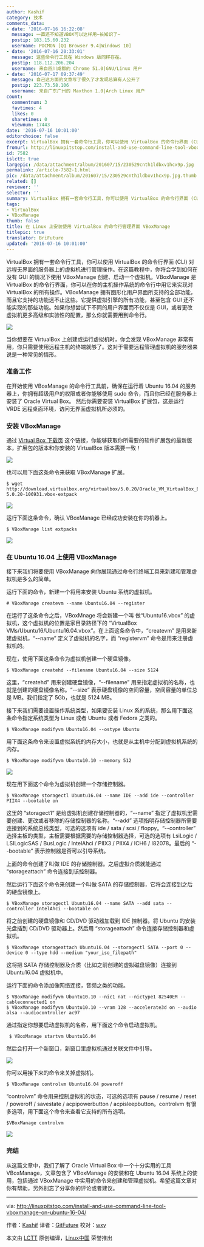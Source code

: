 ```yaml
---
author: Kashif
category: 技术
comments_data:
- date: '2016-07-16 16:22:08'
  message: 一直还不知道VBOX可以这样用~长知识了~
  postip: 183.15.60.232
  username: POCMON [QQ Browser 9.4|Windows 10]
- date: '2016-07-16 20:33:01'
  message: 这些命令行工具在 Windows 版同样存在。
  postip: 118.112.206.204
  username: 来自四川成都的 Chrome 51.0|GNU/Linux 用户
- date: '2016-07-17 09:37:49'
  message: 自己这方面的文章写了很久了才发现总算有人公开了
  postip: 223.73.58.106
  username: 来自广东广州的 Maxthon 1.0|Arch Linux 用户
count:
  commentnum: 3
  favtimes: 4
  likes: 0
  sharetimes: 0
  viewnum: 17443
date: '2016-07-16 10:01:00'
editorchoice: false
excerpt: VirtualBox 拥有一套命令行工具，你可以使用 VirtualBox 的命令行界面 (CLI) 对远程无界面的服务器上的虚拟机进行管理操作。
fromurl: http://linuxpitstop.com/install-and-use-command-line-tool-vboxmanage-on-ubuntu-16-04/
id: 7582
islctt: true
largepic: /data/attachment/album/201607/15/230529cnth1ldbxv1hcx9p.jpg
permalink: /article-7582-1.html
pic: /data/attachment/album/201607/15/230529cnth1ldbxv1hcx9p.jpg.thumb.jpg
related: []
reviewer: ''
selector: ''
summary: VirtualBox 拥有一套命令行工具，你可以使用 VirtualBox 的命令行界面 (CLI) 对远程无界面的服务器上的虚拟机进行管理操作。
tags:
- VirtualBox
- VBoxManage
thumb: false
title: 在 Linux 上安装使用 VirtualBox 的命令行管理界面 VBoxManage
titlepic: true
translator: BriFuture
updated: '2016-07-16 10:01:00'
---
```


VirtualBox 拥有一套命令行工具，你可以使用 VirtualBox 的命令行界面 (CLI) 对远程无界面的服务器上的虚拟机进行管理操作。在这篇教程中，你将会学到如何在没有 GUI 的情况下使用 VBoxManage 创建、启动一个虚拟机。VBoxManage 是 VirtualBox 的命令行界面，你可以在你的主机操作系统的命令行中用它来实现对 VirtualBox 的所有操作。VBoxManage 拥有图形化用户界面所支持的全部功能，而且它支持的功能远不止这些。它提供虚拟引擎的所有功能，甚至包含 GUI 还不能实现的那些功能。如果你想尝试下不同的用户界面而不仅仅是 GUI，或者更改虚拟机更多高级和实验性的配置，那么你就需要用到命令行。


![](/data/attachment/album/201607/15/230529cnth1ldbxv1hcx9p.jpg)


当你想要在 VirtualBox 上创建或运行虚拟机时，你会发现 VBoxManage 非常有用，你只需要使用远程主机的终端就够了。这对于需要远程管理虚拟机的服务器来说是一种常见的情形。


### 准备工作


在开始使用 VBoxManage 的命令行工具前，确保在运行着 Ubuntu 16.04 的服务器上，你拥有超级用户的权限或者你能够使用 sudo 命令，而且你已经在服务器上安装了 Oracle Virtual Box。 然后你需要安装 VirtualBox 扩展包，这是运行 VRDE 远程桌面环境，访问无界面虚拟机所必须的。


### 安装 VBoxManage


通过 [Virtual Box 下载页](https://www.virtualbox.org/wiki/Downloads) 这个链接，你能够获取你所需要的软件扩展包的最新版本，扩展包的版本和你安装的 VirtualBox 版本需要一致！


![](/data/attachment/album/201607/15/230605qlw7w134x4l4w4dg.png)


也可以用下面这条命令来获取 VBoxManage 扩展。



```
$ wget http://download.virtualbox.org/virtualbox/5.0.20/Oracle_VM_VirtualBox_Extension_Pack-5.0.20-106931.vbox-extpack

```

![](/data/attachment/album/201607/15/230614h7xo0j3u008g4j7o.png)


运行下面这条命令，确认 VBoxManage 已经成功安装在你的机器上。



```
$ VBoxManage list extpacks

```

![](/data/attachment/album/201607/15/230616y8sbtk478ab8b88a.png)


### 在 Ubuntu 16.04 上使用 VBoxManage


接下来我们将要使用 VBoxManage 向你展现通过命令行终端工具来新建和管理虚拟机是多么的简单。


运行下面的命令，新建一个将用来安装 Ubuntu 系统的虚拟机。



```
# VBoxManage createvm --name Ubuntu16.04 --register

```

在运行了这条命令之后，VBoxMnage 将会新建一个叫 做“Ubuntu16.vbox” 的虚拟机，这个虚拟机的位置是家目录路径下的 “VirtualBox VMs/Ubuntu16/Ubuntu16.04.vbox”。在上面这条命令中，“createvm” 是用来新建虚拟机，“--name” 定义了虚拟机的名字，而 “registervm” 命令是用来注册虚拟机的。


现在，使用下面这条命令为虚拟机创建一个硬盘镜像。



```
$ VBoxManage createhd --filename Ubuntu16.04 --size 5124

```

这里，“createhd” 用来创建硬盘镜像，“--filename” 用来指定虚拟机的名称，也就是创建的硬盘镜像名称。“--size” 表示硬盘镜像的空间容量，空间容量的单位总是 MB。我们指定了 5Gb，也就是 5124 MB。


接下来我们需要设置操作系统类型，如果要安装 Linux 系的系统，那么用下面这条命令指定系统类型为 Linux 或者 Ubuntu 或者 Fedora 之类的。



```
$ VBoxManage modifyvm Ubuntu16.04 --ostype Ubuntu

```

用下面这条命令来设置虚拟系统的内存大小，也就是从主机中分配到虚拟机系统的内存。



```
$ VBoxManage modifyvm Ubuntu10.10 --memory 512

```

![](/data/attachment/album/201607/15/230632p8bbczg8fz8vr02b.png)


现在用下面这个命令为虚拟机创建一个存储控制器。



```
$ VBoxManage storagectl Ubuntu16.04 --name IDE --add ide --controller PIIX4 --bootable on

```

这里的 “storagect1” 是给虚拟机创建存储控制器的，“--name” 指定了虚拟机里需要创建、更改或者移除的存储控制器的名称。“--add” 选项指明存储控制器所需要连接到的系统总线类型，可选的选项有 ide / sata / scsi / floppy。“--controller” 选择主板的类型，主板需要根据需要的存储控制器选择，可选的选项有 LsiLogic / LSILogicSAS / BusLogic / IntelAhci / PIIX3 / PIIX4 / ICH6 / I82078。最后的 “--bootable” 表示控制器是否可以引导系统。


上面的命令创建了叫做 IDE 的存储控制器。之后虚拟介质就能通过 “storageattach” 命令连接到该控制器。


然后运行下面这个命令来创建一个叫做 SATA 的存储控制器，它将会连接到之后的硬盘镜像上。



```
$ VBoxManage storagectl Ubuntu16.04 --name SATA --add sata --controller IntelAhci --bootable on

```

将之前创建的硬盘镜像和 CD/DVD 驱动器加载到 IDE 控制器。将 Ubuntu 的安装光盘插到 CD/DVD 驱动器上。然后用 “storageattach” 命令连接存储控制器和虚拟机。



```
$ VBoxManage storageattach Ubuntu16.04 --storagectl SATA --port 0 --device 0 --type hdd --medium "your_iso_filepath"

```

这将把 SATA 存储控制器及介质（比如之前创建的虚拟磁盘镜像）连接到 Ubuntu16.04 虚拟机中。


运行下面的命令添加像网络连接，音频之类的功能。



```
$ VBoxManage modifyvm Ubuntu10.10 --nic1 nat --nictype1 82540EM --cableconnected1 on
$ VBoxManage modifyvm Ubuntu10.10 --vram 128 --accelerate3d on --audio alsa --audiocontroller ac97

```

通过指定你想要启动虚拟机的名称，用下面这个命令启动虚拟机。



```
 $ VBoxManage startvm Ubuntu16.04

```

然后会打开一个新窗口，新窗口里虚拟机通过关联文件中引导。


![](/data/attachment/album/201607/15/230634rfpttdr6su066sd8.png)


你可以用接下来的命令来关掉虚拟机。



```
$ VBoxManage controlvm Ubuntu16.04 poweroff

```

“controlvm” 命令用来控制虚拟机的状态，可选的选项有 pause / resume / reset / poweroff / savestate / acpipowerbutton / acpisleepbutton。controlvm 有很多选项，用下面这个命令来查看它支持的所有选项。



```
$VBoxManage controlvm

```

![](/data/attachment/album/201607/15/230642amzm2lml2a5z4m1m.png)


### 完结


从这篇文章中，我们了解了 Oracle Virtual Box 中一个十分实用的工具 VBoxManage，文章包含了 VBoxManage 的安装和在 Ubuntu 16.04 系统上的使用，包括通过 VBoxManage 中实用的命令来创建和管理虚拟机。希望这篇文章对你有帮助，另外别忘了分享你的评论或者建议。




---


via: <http://linuxpitstop.com/install-and-use-command-line-tool-vboxmanage-on-ubuntu-16-04/>


作者：[Kashif](http://linuxpitstop.com/author/kashif/) 译者：[GitFuture](https://github.com/GitFuture) 校对：[wxy](https://github.com/wxy)


本文由 [LCTT](https://github.com/LCTT/TranslateProject) 原创编译，[Linux中国](https://linux.cn/) 荣誉推出